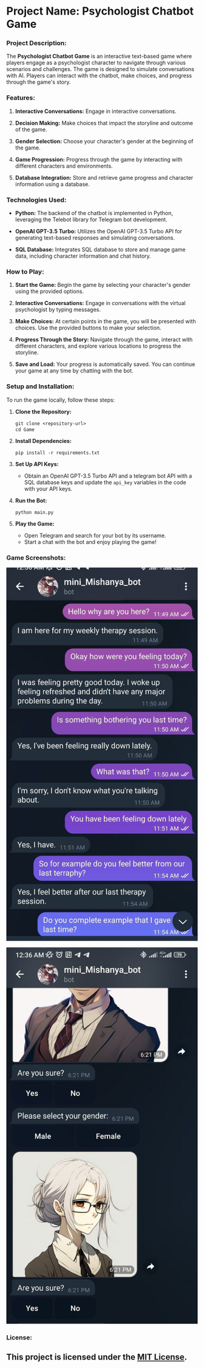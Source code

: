 # Project Name: Psychologist Chatbot Game
### Project Description:

The **Psychologist Chatbot Game** is an interactive text-based game where players engage as a psychologist character to navigate through various scenarios and challenges. The game is designed to simulate conversations with AI. Players can interact with the chatbot, make choices, and progress through the game's story.

### Features:

1. **Interactive Conversations:** Engage in interactive conversations.

2. **Decision Making:** Make choices that impact the storyline and outcome of the game.

3. **Gender Selection:** Choose your character's gender at the beginning of the game.

4. **Game Progression:** Progress through the game by interacting with different characters and environments.

5. **Database Integration:** Store and retrieve game progress and character information using a database.

### Technologies Used:

- **Python:** The backend of the chatbot is implemented in Python, leveraging the Telebot library for Telegram bot development.

- **OpenAI GPT-3.5 Turbo:** Utilizes the OpenAI GPT-3.5 Turbo API for generating text-based responses and simulating conversations.

- **SQL Database:** Integrates SQL database to store and manage game data, including character information and chat history.

### How to Play:

1. **Start the Game:** Begin the game by selecting your character's gender using the provided options.

2. **Interactive Conversations:** Engage in conversations with the virtual psychologist by typing messages.

3. **Make Choices:** At certain points in the game, you will be presented with choices. Use the provided buttons to make your selection.

4. **Progress Through the Story:** Navigate through the game, interact with different characters, and explore various locations to progress the storyline.

5. **Save and Load:** Your progress is automatically saved. You can continue your game at any time by chatting with the bot.

### Setup and Installation:

To run the game locally, follow these steps:

1. **Clone the Repository:**
   ```
   git clone <repository-url>
   cd Game
   ```

2. **Install Dependencies:**
   ```
   pip install -r requirements.txt
   ```

3. **Set Up API Keys:**
   - Obtain an OpenAI GPT-3.5 Turbo API and a telegram bot API with a SQL database keys and update the `api_key` variables in the code with your API keys.

4. **Run the Bot:**
   ```
   python main.py
   ```

5. **Play the Game:**
   - Open Telegram and search for your bot by its username.
   - Start a chat with the bot and enjoy playing the game!

### Game Screenshots:

![Game Screenshot 1](/screenshots/1.png)

![Game Screenshot 2](/screenshots/2.png)

### License:

This project is licensed under the [MIT License](/LICENSE).
---
